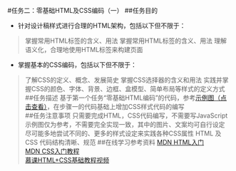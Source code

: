 #任务二：零基础HTML及CSS编码（一）
##任务目的
* 针对设计稿样式进行合理的HTML架构，包括以下但不限于：
 > 掌握常用HTML标签的含义、用法
 > 掌握常用HTML标签的含义、用法
 > 理解语义化，合理地使用HTML标签来构建页面
* 掌握基本的CSS编码，包括以下但不限于：
 > 了解CSS的定义、概念、发展简史
 > 掌握CSS选择器的含义和用法
 > 实践并掌握CSS的颜色、字体、背景、边框、盒模型、简单布局等样式的定义方式
##任务描述
基于第一个任务“零基础HTML编码”的代码，参考[示例图（点击查看）](http://7xrp04.com1.z0.glb.clouddn.com/task_1_2_1.jpg)，在步骤一的代码基础上增加CSS样式代码的编写<br/>
##任务注意事项
只需要完成HTML，CSS代码编写，不需要写JavaScript
示例图仅为参考，不需要完全实现一致，其中的图片、文案均可自行设定
尽可能多地尝试不同的、更多的样式设定来实践各种CSS属性
HTML 及 CSS 代码结构清晰、规范
##在线学习参考资料
[MDN HTML入门](https://developer.mozilla.org/zh-CN/docs/Web/Guide/HTML/Introduction)<br/>
[MDN CSS入门教程](https://developer.mozilla.org/zh-CN/docs/Web/Guide/CSS/Getting_started)<br/>
[慕课HTML+CSS基础教程视频](http://www.imooc.com/learn/9)<br/>
